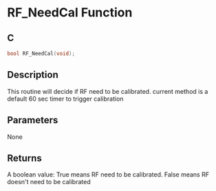 # RF_NeedCal Function

## C

```c
bool RF_NeedCal(void);
```

## Description

 This routine will decide if RF need to be calibrated. current method is
 a default 60 sec timer to trigger calibration

## Parameters

 None  

## Returns

 A boolean value:  True means RF need to be calibrated.  False means RF doesn't need to be calibrated 

